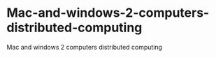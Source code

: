# Mac-and-windows-2-computers-distributed-computing
Mac and windows 2 computers distributed computing
